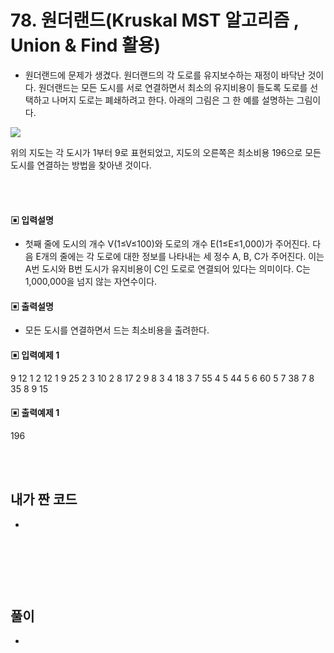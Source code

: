 # 78. 원더랜드(Kruskal MST 알고리즘 , Union & Find 활용)

* 원더랜드에 문제가 생겼다. 원더랜드의 각 도로를 유지보수하는 재정이 바닥난 것이다.
원더랜드는 모든 도시를 서로 연결하면서 최소의 유지비용이 들도록 도로를 선택하고 나머지 도로는 폐쇄하려고 한다. 
아래의 그림은 그 한 예를 설명하는 그림이다.


![](https://github.com/MinsoftK/c-Algorithm_Q/blob/master/img/78.png?raw=true)

위의 지도는 각 도시가 1부터 9로 표현되었고, 지도의 오른쪽은 최소비용 196으로 모든 도시를 연결하는 방법을 찾아낸 것이다.



<br/>
<br/>

#### ▣ 입력설명

* 첫째 줄에 도시의 개수 V(1≤V≤100)와 도로의 개수 E(1≤E≤1,000)가 주어진다. 다음 E개의 줄에는 각 도로에 대한 정보를 나타내는 세 정수 A, B, C가 주어진다. 이는 A번 도시와 B번 도시가 유지비용이 C인 도로로 연결되어 있다는 의미이다. C는 1,000,000을 넘지 않는 자연수이다.


#### ▣ 출력설명

* 모든 도시를 연결하면서 드는 최소비용을 출려한다.



#### ▣ 입력예제 1
9 12
1 2 12
1 9 25
2 3 10
2 8 17
2 9 8
3 4 18
3 7 55
4 5 44
5 6 60
5 7 38
7 8 35
8 9 15




#### ▣ 출력예제 1
196


<br/>
<br/>


## 내가 짠 코드
* 

<br/>

```c++


```


<br><br> 

## 풀이
*  

<br/>

```c++

```
